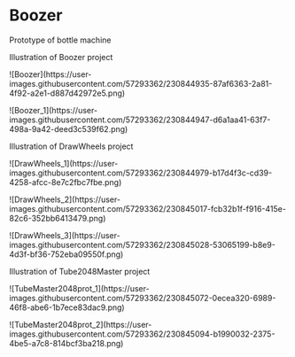 # Boozer
Prototype of bottle machine



Illustration of Boozer project
<p>
![Boozer](https://user-images.githubusercontent.com/57293362/230844935-87af6363-2a81-4f92-a2e1-d887d42972e5.png)

<p>
![Boozer_1](https://user-images.githubusercontent.com/57293362/230844947-d6a1aa41-63f7-498a-9a42-deed3c539f62.png)

<p>
Illustration of DrawWheels project
<p>
![DrawWheels_1](https://user-images.githubusercontent.com/57293362/230844979-b17d4f3c-cd39-4258-afcc-8e7c2fbc7fbe.png)

<p>
![DrawWheels_2](https://user-images.githubusercontent.com/57293362/230845017-fcb32b1f-f916-415e-82c6-352bb6413479.png)

<p>
![DrawWheels_3](https://user-images.githubusercontent.com/57293362/230845028-53065199-b8e9-4d3f-bf36-752eba09550f.png)


Illustration of Tube2048Master project
<p>
![TubeMaster2048prot_1](https://user-images.githubusercontent.com/57293362/230845072-0ecea320-6989-46f8-abe6-1b7ece83dac9.png)
<p>

<p>
![TubeMaster2048prot_2](https://user-images.githubusercontent.com/57293362/230845094-b1990032-2375-4be5-a7c8-814bcf3ba218.png)
